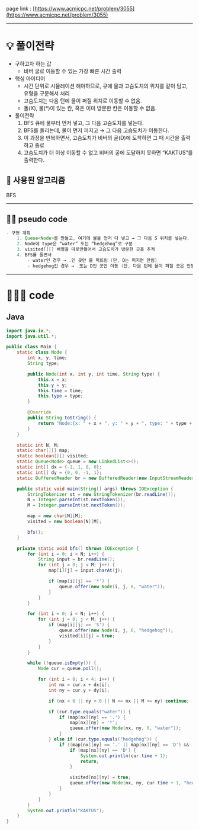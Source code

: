 page link : [https://www.acmicpc.net/problem/3055](https://www.acmicpc.net/problem/3055)

---

# 💡 풀이전략

- 구하고자 하는 값
    - 비버 굴로 이동할 수 있는 가장 빠른 시간 출력
- 핵심 아이디어
    - 시간 단위로 시뮬레이션 해야하므로, 큐에 물과 고슴도치의 위치를 같이 담고, 유형을 구분해서 처리
    - 고슴도치는 다음 턴에 물이 퍼질 위치로 이동할 수 없음.
    - 돌(X), 물(*)이 있는 칸, 혹은 이미 방문한 칸은 이동할 수 없음.
- 풀이전략
    1. BFS 큐에 물부터 먼저 넣고, 그 다음 고슴도치를 넣는다.
    2. BFS를 돌리는데, 물이 먼저 퍼지고 → 그 다음 고슴도치가 이동한다.
    3. 이 과정을 반복하면서, 고슴도치가 비버의 굴(D)에 도착하면 그 때 시간을 출력하고 종료
    4. 고슴도치가 더 이상 이동할 수 없고 비버의 굴에 도달하지 못하면 “KAKTUS”를 출력한다.

## 🎨 사용된 알고리즘
BFS

---

## ✍🏻 pseudo code

```java
- 구현 계획
    1. Queue<Node>를 만들고, 여기에 물을 먼저 다 넣고 → 그 다음 S 위치를 넣는다.
    2. Node에 type은 “water” 또는 “hedgehog”로 구분
    3. visited[][] 배열을 따로만들어서 고슴도치가 방문한 곳을 추적
    4. BFS를 돌면서
        - water인 경우 → .인 곳만 물 퍼뜨림 (단, D는 퍼지면 안됨)
        - hedgehog인 경우 → .또는 D인 곳만 이동 (단, 다음 턴에 물이 퍼질 곳은 안됨)
```

---

# 🧑🏻‍💻 code

## Java

```java
import java.io.*;
import java.util.*;

public class Main {
    static class Node {
        int x, y, time;
        String type;

        public Node(int x, int y, int time, String type) {
            this.x = x;
            this.y = y;
            this.time = time;
            this.type = type;
        }

        @Override
        public String toString() {
            return "Node:{x: " + x + ", y: " + y + ", type: " + type + "}";
        }
    }

    static int N, M;
    static char[][] map;
    static boolean[][] visited;
    static Queue<Node> queue = new LinkedList<>();
    static int[] dx = {-1, 1, 0, 0};
    static int[] dy = {0, 0, -1, 1};
    static BufferedReader br = new BufferedReader(new InputStreamReader(System.in));

    public static void main(String[] args) throws IOException {
        StringTokenizer st = new StringTokenizer(br.readLine());
        N = Integer.parseInt(st.nextToken());
        M = Integer.parseInt(st.nextToken());

        map = new char[N][M];
        visited = new boolean[N][M];

        bfs();
    }

    private static void bfs() throws IOException {
        for (int i = 0; i < N; i++) {
            String input = br.readLine();
            for (int j = 0; j < M; j++) {
                map[i][j] = input.charAt(j);

                if (map[i][j] == '*') {
                    queue.offer(new Node(i, j, 0, "water"));
                }
            }
        }

        for (int i = 0; i < N; i++) {
            for (int j = 0; j < M; j++) {
                if (map[i][j] == 'S') {
                    queue.offer(new Node(i, j, 0, "hedgehog"));
                    visited[i][j] = true;
                }
            }
        }

        while (!queue.isEmpty()) {
            Node cur = queue.poll();

            for (int i = 0; i < 4; i++) {
                int nx = cur.x + dx[i];
                int ny = cur.y + dy[i];

                if (nx < 0 || ny < 0 || N <= nx || M <= ny) continue;

                if (cur.type.equals("water")) {
                    if (map[nx][ny] == '.') {
                        map[nx][ny] = '*';
                        queue.offer(new Node(nx, ny, 0, "water"));
                    }
                } else if (cur.type.equals("hedgehog")) {
                    if ((map[nx][ny] == '.' || map[nx][ny] == 'D') && !visited[nx][ny]) {
                        if (map[nx][ny] == 'D') {
                            System.out.println(cur.time + 1);
                            return;
                        }

                        visited[nx][ny] = true;
                        queue.offer(new Node(nx, ny, cur.time + 1, "hedgehog"));
                    }
                }
            }
        }
        System.out.println("KAKTUS");
    }
}
```

